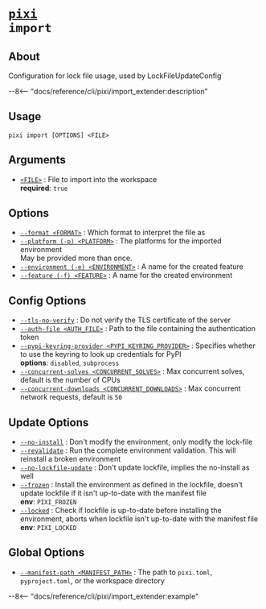 <!--- This file is autogenerated. Do not edit manually! -->
# <code>[pixi](../pixi.md) import</code>

## About
Configuration for lock file usage, used by LockFileUpdateConfig

--8<-- "docs/reference/cli/pixi/import_extender:description"

## Usage
```
pixi import [OPTIONS] <FILE>
```

## Arguments
- <a id="arg-<FILE>" href="#arg-<FILE>">`<FILE>`</a>
:  File to import into the workspace
<br>**required**: `true`

## Options
- <a id="arg---format" href="#arg---format">`--format <FORMAT>`</a>
:  Which format to interpret the file as
- <a id="arg---platform" href="#arg---platform">`--platform (-p) <PLATFORM>`</a>
:  The platforms for the imported environment
<br>May be provided more than once.
- <a id="arg---environment" href="#arg---environment">`--environment (-e) <ENVIRONMENT>`</a>
:  A name for the created feature
- <a id="arg---feature" href="#arg---feature">`--feature (-f) <FEATURE>`</a>
:  A name for the created environment

## Config Options
- <a id="arg---tls-no-verify" href="#arg---tls-no-verify">`--tls-no-verify`</a>
:  Do not verify the TLS certificate of the server
- <a id="arg---auth-file" href="#arg---auth-file">`--auth-file <AUTH_FILE>`</a>
:  Path to the file containing the authentication token
- <a id="arg---pypi-keyring-provider" href="#arg---pypi-keyring-provider">`--pypi-keyring-provider <PYPI_KEYRING_PROVIDER>`</a>
:  Specifies whether to use the keyring to look up credentials for PyPI
<br>**options**: `disabled`, `subprocess`
- <a id="arg---concurrent-solves" href="#arg---concurrent-solves">`--concurrent-solves <CONCURRENT_SOLVES>`</a>
:  Max concurrent solves, default is the number of CPUs
- <a id="arg---concurrent-downloads" href="#arg---concurrent-downloads">`--concurrent-downloads <CONCURRENT_DOWNLOADS>`</a>
:  Max concurrent network requests, default is `50`

## Update Options
- <a id="arg---no-install" href="#arg---no-install">`--no-install`</a>
:  Don't modify the environment, only modify the lock-file
- <a id="arg---revalidate" href="#arg---revalidate">`--revalidate`</a>
:  Run the complete environment validation. This will reinstall a broken environment
- <a id="arg---no-lockfile-update" href="#arg---no-lockfile-update">`--no-lockfile-update`</a>
:  Don't update lockfile, implies the no-install as well
- <a id="arg---frozen" href="#arg---frozen">`--frozen`</a>
:  Install the environment as defined in the lockfile, doesn't update lockfile if it isn't up-to-date with the manifest file
<br>**env**: `PIXI_FROZEN`
- <a id="arg---locked" href="#arg---locked">`--locked`</a>
:  Check if lockfile is up-to-date before installing the environment, aborts when lockfile isn't up-to-date with the manifest file
<br>**env**: `PIXI_LOCKED`

## Global Options
- <a id="arg---manifest-path" href="#arg---manifest-path">`--manifest-path <MANIFEST_PATH>`</a>
:  The path to `pixi.toml`, `pyproject.toml`, or the workspace directory

--8<-- "docs/reference/cli/pixi/import_extender:example"

